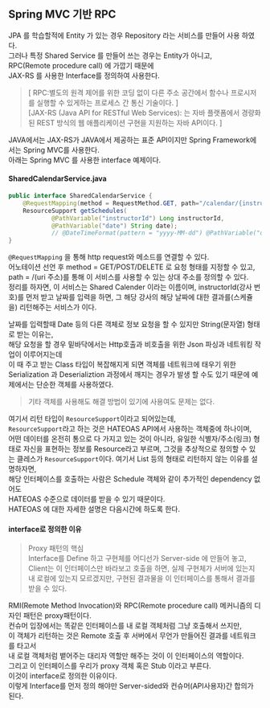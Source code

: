 Spring MVC 기반 RPC
------

JPA 를 학습할적에 Entity 가 있는 경우 Repository 라는 서비스를 만들어 사용 하였다.  
그러나 특정 Shared Service 를 만들어 쓰는 경우는 Entity가 아니고,  
RPC(Remote procedure call) 에 가깝기 때문에   
JAX-RS 를 사용한 Interface를 정의하여 사용한다.  
> [ RPC:별도의 원격 제어를 위한 코딩 없이 다른 주소 공간에서 함수나 프로시저를 실행할 수 있게하는 프로세스 간 통신 기술이다. ]  
> [JAX-RS (Java API for RESTful Web Services): 는 자바 플랫폼에서 경량화된 REST 방식의 웹 애플리케이션 구현을 지원하는 자바 API이다. ]  

JAVA에서는 JAX-RS가 JAVA에서 제공하는 표준 API이지만 Spring Framework에서는 Spring MVC를 사용한다.  
아래는 Spring MVC 를 사용한 interface 예제이다.  

#### SharedCalendarService.java
```java
public interface SharedCalendarService {
    @RequestMapping(method = RequestMethod.GET, path="/calendar/{instructorId}/{date}")
    ResourceSupport getSchedules(
            @PathVariable("instructorId") Long instructorId, 
            @PathVariable("date") String date);
            // @DateTimeFormat(pattern = "yyyy-MM-dd") @PathVariable("date") Date date);
}
```
`@RequestMapping` 을 통해 http request와 메소드를 연결할 수 있다.  
어노테이션 선언 후 method = GET/POST/DELETE 로 요청 형태를 지정할 수 있고,  
path = /(uri 주소)를 통해 이 서비스를 사용할 수 있는 상대 주소를 정의할 수 있다.  
정리를 하자면, 이 서비스는 Shared Calender 이라는 이름이며, instructorId(강사 번호)를 먼저 받고 날짜를 입력을 하면, 
그 해당 강사의 해당 날짜에 대한 결과를(스케쥴을) 리턴해주는 서비스가 이다.  

날짜를 입력할때 Date 등의 다른 객체로 정보 요청을 할 수 있지만 String(문자열) 형태로 받는 이유는,  
해당 요청을 할 경우 밑바닥에서는 Http호출과 비호출을 위한 Json 파싱과 네트워킹 작업이 이루어지는데  
이 때 주고 받는 Class 타입이 복잡해지게 되면 객체를 네트워크에 태우기 위한 Serialization 과 Deserializtion 과정에서
깨지는 경우가 발생 할 수도 있기 때문에 예제에서는 단순한 객체를 사용하였다.   
> 기타 객체를 사용해도 해결 방법이 있기에 사용여도 문제는 없다.  

여기서 리턴 타입이 `ResourceSupport`이라고 되어있는데,  
`ResourceSupport`라고 하는 것은 HATEOAS API에서 사용하는 객체중에 하나이며,  
어떤 데이터를 온전히 통으로 다 가지고 있는 것이 아니라, 
유일한 식별자/주소(링크) 형태로 자신을 표현하는 정보를 Resource라고 부르며,
그것을 추상적으로 정의할 수 있는 클레스가 `ResourceSupport`이다. 
여기서 List<Schedule> 등의 형태로 리턴하지 않는 이유를 설명하자면,  
해당 인터페이스를 호출하는 사람은 Schedule 객체와 같이 추가적인 dependency 없어도  
HATEOAS 수준으로 데이터를 받을 수 있기 때문이다.  
HATEOAS 에 대한 자세한 설명은 다음시간에 하도록 한다.  

#### interface로 정의한 이유
> Proxy 패턴의 핵심  
> Interface를 Define 하고 구현체를 어디선가 Server-side 에 만들어 놓고,  
> Client는 이 인터페이스만 바라보고 호출을 하면, 실제 구현체가 서버에 있는지 내 로컬에 있는지 모르겠지만, 
> 구현된 결과물을 이 인터페이스를 통해서 결과를 받을 수 있다.  

RMI(Remote Method Invocation)와 RPC(Remote procedure call) 메커니즘의 디자인 패턴은 proxy패턴이다.  
컨슈머 입장에서는 똑같은 인터페이스를 내 로컬 객체처럼 그냥 호출해서 쓰지만,  
이 객체가 리턴하는 것은 Remote 호출 후 서버에서 무언가 만들어진 결과를 네트워크를 타고서  
내 로컬 객체처럼 뱉어주는 대리자 역할만 해주는 것이 이 인터페이스의 역할이다.  
그리고 이 인터페이스를 우리가 proxy 객체 혹은 Stub 이라고 부른다.  
이것이 interface로 정의한 이유이다.  
이렇게 Interface를 먼저 정의 해야만 Server-sided와 컨슈머(API사용자)간 합의가 된다.


